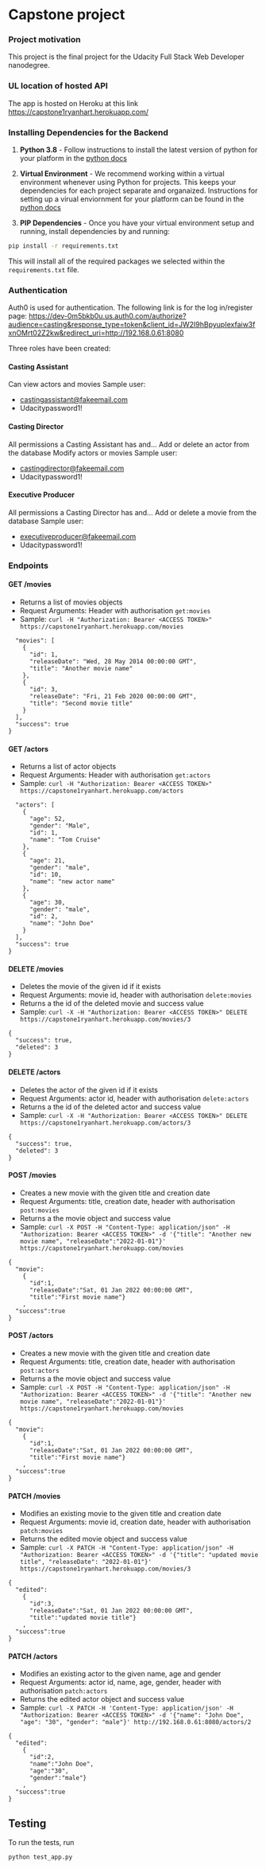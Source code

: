 # Capstone project

### Project motivation

This project is the final project for the Udacity Full Stack Web Developer nanodegree.

### UL location of hosted API

The app is hosted on Heroku at this link https://capstone1ryanhart.herokuapp.com/

### Installing Dependencies for the Backend

1. **Python 3.8** - Follow instructions to install the latest version of python for your platform in the [python docs](https://docs.python.org/3/using/unix.html#getting-and-installing-the-latest-version-of-python)


2. **Virtual Environment** - We recommend working within a virtual environment whenever using Python for projects. This keeps your dependencies for each project separate and organaized. Instructions for setting up a virual enviornment for your platform can be found in the [python docs](https://packaging.python.org/guides/installing-using-pip-and-virtual-environments/)


3. **PIP Dependencies** - Once you have your virtual environment setup and running, install dependencies by and running:
```bash
pip install -r requirements.txt
```
This will install all of the required packages we selected within the `requirements.txt` file.

### Authentication

Auth0 is used for authentication. The following link is for the log in/register page:
https://dev-0m5bkb0u.us.auth0.com/authorize?audience=casting&response_type=token&client_id=JW2I9hBpyupIexfaiw3fxnOMrt02Z2kw&redirect_uri=http://192.168.0.61:8080

Three roles have been created:
#### Casting Assistant
Can view actors and movies
Sample user:
- castingassistant@fakeemail.com
- Udacitypassword1!
#### Casting Director
All permissions a Casting Assistant has and… Add or delete an actor from the database Modify actors or movies
Sample user:
- castingdirector@fakeemail.com
- Udacitypassword1!
#### Executive Producer
All permissions a Casting Director has and… Add or delete a movie from the database
Sample user:
- executiveproducer@fakeemail.com
- Udacitypassword1!

### Endpoints
#### GET /movies
- Returns a list of movies objects
- Request Arguments: Header with authorisation `get:movies`
- Sample: `curl -H "Authorization: Bearer <ACCESS TOKEN>" https://capstone1ryanhart.herokuapp.com/movies`
``` {
  "movies": [
    {
      "id": 1,
      "releaseDate": "Wed, 28 May 2014 00:00:00 GMT",
      "title": "Another movie name"
    },
    {
      "id": 3,
      "releaseDate": "Fri, 21 Feb 2020 00:00:00 GMT",
      "title": "Second movie title"
    }
  ],
  "success": true
}
```
#### GET /actors
- Returns a list of actor objects
- Request Arguments: Header with authorisation `get:actors`
- Sample: `curl -H "Authorization: Bearer <ACCESS TOKEN>" https://capstone1ryanhart.herokuapp.com/actors`
``` {
  "actors": [
    {
      "age": 52,
      "gender": "Male",
      "id": 1,
      "name": "Tom Cruise"
    },
    {
      "age": 21,
      "gender": "male",
      "id": 10,
      "name": "new actor name"
    },
    {
      "age": 30,
      "gender": "male",
      "id": 2,
      "name": "John Doe"
    }
  ],
  "success": true
}
```

#### DELETE /movies
- Deletes the movie of the given id if it exists
- Request Arguments: movie id, header with authorisation `delete:movies`
- Returns a the id of the deleted movie and success value  
- Sample: `curl -X -H "Authorization: Bearer <ACCESS TOKEN>" DELETE https://capstone1ryanhart.herokuapp.com/movies/3`
```
{
  "success": true,
  "deleted": 3
}
```

#### DELETE /actors
- Deletes the actor of the given id if it exists
- Request Arguments: actor id, header with authorisation `delete:actors`
- Returns a the id of the deleted actor and success value  
- Sample: `curl -X -H "Authorization: Bearer <ACCESS TOKEN>" DELETE https://capstone1ryanhart.herokuapp.com/actors/3`
```
{
  "success": true,
  "deleted": 3
}
```

#### POST /movies
- Creates a new movie with the given title and creation date
- Request Arguments: title, creation date, header with authorisation `post:movies`
- Returns a the movie object and success value  
- Sample: `curl -X POST -H "Content-Type: application/json" -H "Authorization: Bearer <ACCESS TOKEN>" -d '{"title": "Another new movie name", "releaseDate":"2022-01-01"}' https://capstone1ryanhart.herokuapp.com/movies`
```
{
  "movie":
    {
      "id":1,
      "releaseDate":"Sat, 01 Jan 2022 00:00:00 GMT",
      "title":"First movie name"}
    ,
  "success":true
}
```

#### POST /actors
- Creates a new movie with the given title and creation date
- Request Arguments: title, creation date, header with authorisation `post:actors`
- Returns a the movie object and success value  
- Sample: `curl -X POST -H "Content-Type: application/json" -H "Authorization: Bearer <ACCESS TOKEN>" -d '{"title": "Another new movie name", "releaseDate":"2022-01-01"}' https://capstone1ryanhart.herokuapp.com/movies`
```
{
  "movie":
    {
      "id":1,
      "releaseDate":"Sat, 01 Jan 2022 00:00:00 GMT",
      "title":"First movie name"}
    ,
  "success":true
}
```

#### PATCH /movies
- Modifies an existing movie to the given title and creation date
- Request Arguments: movie id, creation date, header with authorisation `patch:movies`
- Returns the edited movie object and success value  
- Sample: `curl -X PATCH -H "Content-Type: application/json" -H "Authorization: Bearer <ACCESS TOKEN>" -d '{"title": "updated movie title", "releaseDate": "2022-01-01"}' https://capstone1ryanhart.herokuapp.com/movies/3`
```
{
  "edited":
    {
      "id":3,
      "releaseDate":"Sat, 01 Jan 2022 00:00:00 GMT",
      "title":"updated movie title"}
    ,
  "success":true
}
```

#### PATCH /actors
- Modifies an existing actor to the given name, age and gender
- Request Arguments: actor id, name, age, gender, header with authorisation `patch:actors`
- Returns the edited actor object and success value  
- Sample: `curl -X PATCH -H 'Content-Type: application/json' -H "Authorization: Bearer <ACCESS TOKEN>" -d '{"name": "John Doe", "age": "30", "gender": "male"}' http://192.168.0.61:8080/actors/2`
```
{
  "edited":
    {
      "id":2,
      "name":"John Doe",
      "age":"30",
      "gender":"male"}
    ,
  "success":true
}
```

## Testing
To run the tests, run
```
python test_app.py
```
